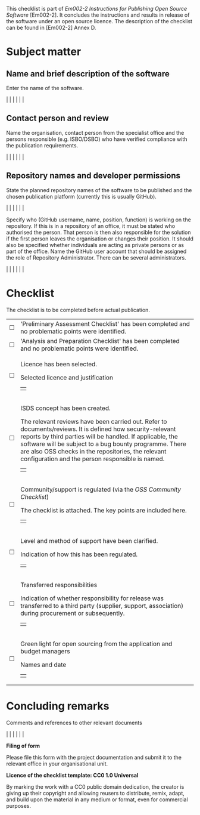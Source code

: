 This checklist is part of *Em002-2 Instructions for Publishing Open
Source Software* \[Em002-2\]. It concludes the instructions and results
in release of the software under an open source licence. The description
of the checklist can be found in \[Em002-2\] Annex D.

# Subject matter

## Name and brief description of the software

Enter the name of the software.

|  |
|  |
|  |

## Contact person and review

Name the organisation, contact person from the specialist office and the
persons responsible (e.g. ISBO/DSBO) who have verified compliance with
the publication requirements.

|  |
|  |
|  |

## Repository names and developer permissions

State the planned repository names of the software to be published and
the chosen publication platform (currently this is usually GitHub).

|  |
|  |
|  |

Specify who (GitHub username, name, position, function) is working on
the repository. If this is in a repository of an office, it must be
stated who authorised the person. That person is then also responsible
for the solution if the first person leaves the organisation or changes
their position. It should also be specified whether individuals are
acting as private persons or as part of the office. Name the GitHub user
account that should be assigned the role of Repository Administrator.
There can be several administrators.

|  |
|  |
|  |

# Checklist

The checklist is to be completed before actual publication.

<table>
<tbody>
<tr class="odd">
<td>☐</td>
<td>'Preliminary Assessment Checklist' has been completed and no problematic points were identified.</td>
</tr>
<tr class="even">
<td>☐</td>
<td>'Analysis and Preparation Checklist' has been completed and no problematic points were identified.</td>
</tr>
<tr class="odd">
<td>☐</td>
<td><p>Licence has been selected.</p>
<p>Selected licence and justification</p>
<table>
<tbody>
<tr class="odd">
<td></td>
</tr>
</tbody>
</table></td>
</tr>
<tr class="even">
<td>☐</td>
<td><p>ISDS concept has been created.</p>
<p>The relevant reviews have been carried out. Refer to documents/reviews. It is defined how security-relevant reports by third parties will be handled. If applicable, the software will be subject to a bug bounty programme. There are also OSS checks in the repositories, the relevant configuration and the person responsible is named.</p>
<table>
<tbody>
<tr class="odd">
<td></td>
</tr>
</tbody>
</table></td>
</tr>
<tr class="odd">
<td>☐</td>
<td><p>Community/support is regulated (via the <em>OSS Community Checklist</em>)</p>
<p>The checklist is attached. The key points are included here.</p>
<table>
<tbody>
<tr class="odd">
<td></td>
</tr>
</tbody>
</table></td>
</tr>
<tr class="even">
<td>☐</td>
<td><p>Level and method of support have been clarified.</p>
<p>Indication of how this has been regulated.</p>
<table>
<tbody>
<tr class="odd">
<td></td>
</tr>
</tbody>
</table></td>
</tr>
<tr class="odd">
<td>☐</td>
<td><p>Transferred responsibilities</p>
<p>Indication of whether responsibility for release was transferred to a third party (supplier, support, association) during procurement or subsequently.</p>
<table>
<tbody>
<tr class="odd">
<td></td>
</tr>
</tbody>
</table></td>
</tr>
<tr class="even">
<td>☐</td>
<td><p>Green light for open sourcing from the application and budget managers</p>
<p>Names and date</p>
<table>
<tbody>
<tr class="odd">
<td></td>
</tr>
</tbody>
</table></td>
</tr>
</tbody>
</table>

# Concluding remarks

Comments and references to other relevant documents

|  |
|  |
|  |

**Filing of form**

Please file this form with the project documentation and submit it to
the relevant office in your organisational unit.

**Licence of the checklist template: CC0 1.0 Universal**

By marking the work with a CC0 public domain dedication, the creator is
giving up their copyright and allowing reusers to distribute, remix,
adapt, and build upon the material in any medium or format, even for
commercial purposes.
